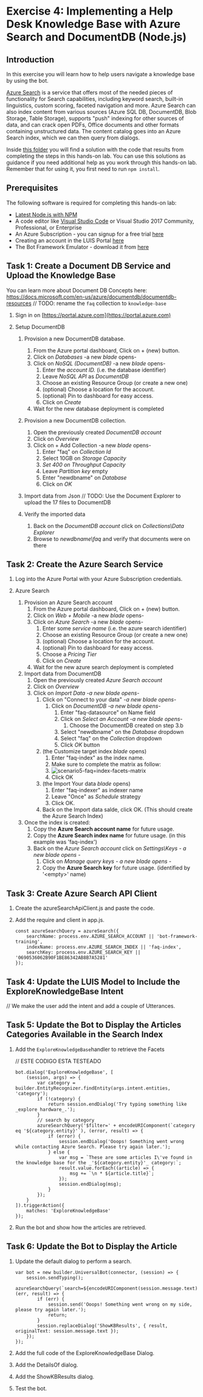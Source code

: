 # Exercise 4: Implementing a Help Desk Knowledge Base with Azure Search and DocumentDB (Node.js)

## Introduction

In this exercise you will learn how to help users navigate a knowledge base by using the bot.

[Azure Search](https://azure.microsoft.com/en-us/services/search/) is a service that offers most of the needed pieces of functionality for Search capabilities, including keyword search, built-in linguistics, custom scoring, faceted navigation and more. Azure Search can also index content from various sources (Azure SQL DB, DocumentDB, Blob Storage, Table Storage), supports "push" indexing for other sources of data, and can crack open PDFs, Office documents and other formats containing unstructured data. The content catalog goes into an Azure Search index, which we can then query from dialogs.

Inside [this folder](./exercise4-KnowledgeBase) you will find a solution with the code that results from completing the steps in this hands-on lab. You can use this solutions as guidance if you need additional help as you work through this hands-on lab. Remember that for using it, you first need to run `npm install`.

## Prerequisites

The following software is required for completing this hands-on lab:

* [Latest Node.js with NPM](https://nodejs.org/en/download/)
* A code editor like [Visual Studio Code](https://code.visualstudio.com/download) or Visual Studio 2017 Community, Professional, or Enterprise
* An Azure Subscription - you can signup for a free trial [here](https://azureinfo.microsoft.com/us-freetrial.html?cr_cc=200744395&wt.mc_id=usdx_evan_events_reg_dev_0_iottour_0_0)
* Creating an account in the LUIS Portal [here](https://www.luis.ai)
* The Bot Framework Emulator - download it from [here](https://emulator.botframework.com/)

## Task 1: Create a Document DB Service and Upload the Knowledge Base

You can learn more about Document DB Concepts here: https://docs.microsoft.com/en-us/azure/documentdb/documentdb-resources
// TODO: rename the `faq` collection to `knowledge-base`

1. Sign in on [https://portal.azure.com](https://portal.azure.com)

2. Setup DocumentDB
    1. Provision a new DocumentDB database.
        1. From the Azure portal dashboard, Click on + (new) button.
        2. Click on _Databases_ -a new _blade_ opens-
        3. Click on _NoSQL (DocumentDB)_ -a new _blade_ opens-
            1. Enter the _account ID._ (i.e. the database identifier)
            2. Leave _NoSQL API_ as _DocumentDB_
            3. Choose an existing Resource Group (or create a new one)
            4. (optional) Choose a location for the account.
            5. (optional) Pin to dashboard for easy access.
            6. Click on _Create_
        4. Wait for the new database deployment is completed
    2. Provision a new DocumentDB collection.
        1. Open the previously created _DocumentDB account_
        2. Click on _Overview_
        3. Click on + Add Collection -a new _blade_ opens-
            1. Enter &quot;faq&quot; on _Collection Id_
            2. Select 10GB on _Storage Capacity_
            3. _Set 400 on Throughput Capacity_
            4. Leave _Partition key_ empty
            5. Enter &quot;newdbname&quot; on _Database_
            6. Click on _OK_
    3. Import data from Json
        // TODO: Use the Document Explorer to upload the 17 files to DocumentDB
        
    4. Verify the imported data
        1. Back on the _DocumentDB account_ click on _Collections\Data Explorer_
        2. Browse to _newdbname\faq_ and verify that documents were on there

## Task 2: Create the Azure Search Service

1. Log into the Azure Portal with your Azure Subscription credentials.

2. Azure Search
    1. Provision an Azure Search account
        1. From the Azure portal dashboard, Click on + (new) button.
        2. Click on _Web + Mobile_ -a new _blade_ opens-
        3. Click on _Azure Search_ -a new _blade_ opens-
            1. Enter some _service name_ (i.e. the azure search identifier)
            2. Choose an existing Resource Group (or create a new one)
            3. (optional) Choose a location for the account.
            4. (optional) Pin to dashboard for easy access.
            5. Choose a _Pricing Tier_
            6. Click on _Create_
        4. Wait for the new azure search deployment is completed
    2. Import data from DocumentDB
        1. Open the previously created _Azure Search account_
        2. Click on _Overview_
        3. Click on _Import Data -a new blade opens-_
            1. Click on &quot;Connect to your data&quot; _-a new blade opens-_
                1. Click on _DocumentDB -a new blade opens-_
                    1. Enter &quot;faq-datasource&quot; on Name field
                    2. Click on _Select an Account -a new blade opens-_
                        1. Choose the DocumentDB created on step 3.b
                    3. Select &quot;newdbname&quot; on the _Database_ dropdown
                    4. Select &quot;faq&quot; on the _Collection_ dropdown
                    5. Click _OK_ button
            2. (the Customize target index _blade_ opens)
                1. Enter &quot;faq-index&quot; as the index name.
                2. Make sure to complete the matrix as follow:
                3. ![scenario5-faq=index-facets-matrix](./images/scenario5-faq-index-facets-matrix.png)
                1. Click OK
            3. (the Import Your data _blade_ opens)
                1. Enter &quot;faq-indexer&quot; as indexer name
                2. Leave &quot;Once&quot; as _Schedule_ strategy
                3. Click OK.
            4. Back on the Import data salde, click OK. (This should create the Azure Search Index)
    3. Once the index is created:
        1. Copy the **Azure Search account name** for future usage.
        2. Copy the **Azure Search index name** for future usage. (in this example was &#39;faq-index&#39;)
        3. Back on the _Azure Search account_ click on _Settings\Keys - a new blade opens -_
            1. Click on _Manage query keys - a new blade opens -_
            2. Copy the **Azure Search key** for future usage.  (identified by &#39;&lt;empty&gt;&#39; name)

## Task 3: Create Azure Search API Client

1. Create the azureSearchApiClient.js and paste the code.
1. Add the require and client in app.js.

    ```
    const azureSearchQuery = azureSearch({
        searchName: process.env.AZURE_SEARCH_ACCOUNT || 'bot-framework-training',
        indexName: process.env.AZURE_SEARCH_INDEX || 'faq-index',
        searchKey: process.env.AZURE_SEARCH_KEY || '0690536062B90F1BE86342AB8B7A5281'
    });
    ```

## Task 4: Update the LUIS Model to Include the ExploreKnowledgeBase Intent

// We make the user add the intent and add a couple of Utterances.

## Task 5: Update the Bot to Display the Articles Categories Available in the Search Index

1. Add the `ExploreKnowledgeBase`handler to retrieve the Facets
    
    // ESTE CODIGO ESTA TESTEADO
    ```
    bot.dialog('ExploreKnowledgeBase', [
        (session, args) => {
            var category = builder.EntityRecognizer.findEntity(args.intent.entities, 'category');
            if (!category) {
                return session.endDialog('Try typing something like _explore hardware_.');
            }
            // search by category
            azureSearchQuery('$filter=' + encodeURIComponent(`category eq '${category.entity}'`), (error, result) => {
                if (error) {
                    session.endDialog('Ooops! Something went wrong while contacting Azure Search. Please try again later.');
                } else {
                    var msg = `These are some articles I\'ve found in the knowledge base for the _'${category.entity}'_ category:`;
                    result.value.forEach((article) => {
                        msg += `\n * ${article.title}`;
                    });
                    session.endDialog(msg);
                }
            });
        }
    ]).triggerAction({
        matches: 'ExploreKnowledgeBase'
    });
    ```

1. Run the bot and show how the articles are retrieved.

## Task 6: Update the Bot to Display the Article

1. Update the default dialog to perform a search.

    ```
    var bot = new builder.UniversalBot(connector, (session) => {
        session.sendTyping();
        azureSearchQuery(`search=${encodeURIComponent(session.message.text)}`, (err, result) => {
            if (err) {
                session.send('Ooops! Something went wrong on my side, please try again later.');
                return;
            }
            session.replaceDialog('ShowKBResults', { result, originalText: session.message.text });
        });
    });
    ```

1. Add the full code of the ExploreKnowledgeBase Dialog.

1. Add the DetailsOf dialog.

1. Add the ShowKBResults dialog.

1. Test the bot.
